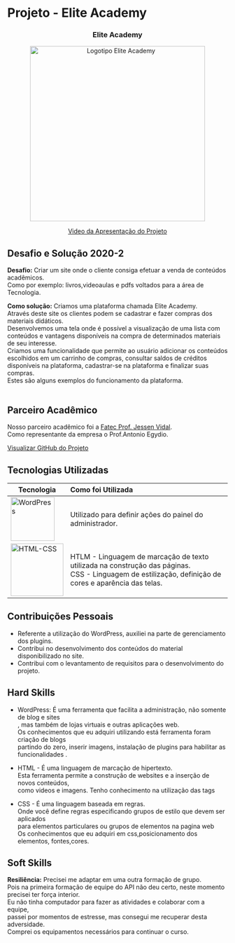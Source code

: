 # Projeto - Elite Academy

<div align=center>
 <h3>Elite Academy</h3>
  <img src="https://user-images.githubusercontent.com/111800315/192763939-29ea9044-a834-4df3-9da0-8f6eb83dadf5.gif" width=400 alt="Logotipo Elite Academy" />
 
  <a href="https://drive.google.com/file/d/171P9D6hfO-bxYBSApbL8MUAtkh-QTQEs/view?usp=sharing">Video da Apresentação do Projeto</a>
</div>

## Desafio e Solução 2020-2

<b>Desafio:</b> Criar um site onde o cliente consiga efetuar a venda de conteúdos acadêmicos.<br>
Como por exemplo: livros,videoaulas e pdfs voltados para a área de Tecnologia.

<b>Como solução:</b> Criamos uma plataforma chamada Elite Academy.<br>
Através deste site os clientes podem se cadastrar e fazer compras dos materiais didáticos.<br>
Desenvolvemos uma tela onde é possível a visualização de uma lista com conteúdos e vantagens disponíveis na compra de determinados materiais de seu interesse.<br>
Criamos uma funcionalidade que permite ao usuário adicionar os conteúdos
escolhidos em um carrinho de compras, consultar saldos de créditos disponíveis na plataforma, cadastrar-se na plataforma e finalizar suas compras.<br> 
Estes são alguns exemplos do funcionamento da plataforma.   
<br>

## Parceiro Acadêmico
Nosso parceiro acadêmico foi a <a href="https://fatecsjc-prd.azurewebsites.net/">Fatec Prof. Jessen Vidal</a>.<br>
Como representante da empresa o Prof.Antonio Egydio.

[Visualizar GitHub do Projeto](https://github.com/Ritas2022/ProjetoIntegrador01)

## Tecnologias Utilizadas

|Tecnologia|Como foi Utilizada|
|-|:-|
|<img src="https://github.com/Ritas2022/Portfolio/assets/111800315/2891daee-019b-47ea-a37b-017f8922c4d4" height="100" title="WordPress"/>|Utilizado para definir ações do painel do administrador.|
|<img src="https://github.com/Ritas2022/Portfolio/assets/111800315/f9b39075-4628-4485-a26c-8b954368b684" height="120" title="HTML-CSS"/>|HTLM - Linguagem de marcação de texto utilizada na construção das páginas. <br> CSS - Linguagem de estilização, definição de cores e aparência das telas.|

## Contribuições Pessoais

- Referente a utilização do WordPress, auxiliei na parte de gerenciamento dos plugins.<br>
- Contribui no desenvolvimento dos conteúdos do material disponibilizado no site.<br>
- Contribui com o levantamento de requisitos para o desenvolvimento do projeto.<br>

## Hard Skills
- WordPress: É uma ferramenta que facilita a administração, não somente de blog e sites<br>, mas também de lojas virtuais e outras aplicações web.<br>
Os conhecimentos que eu adquiri utilizando está ferramenta foram criação de blogs<br>
partindo do zero, inserir imagens, instalação de plugins para habilitar as funcionalidades .<br> 

- HTML - É uma linguagem de marcação de hipertexto.<br>
Esta ferramenta permite a construção de websites e a inserção de novos conteúdos,<br>
como videos e imagens.
Tenho conhecimento na utilização das tags<br>

- CSS - É uma linguagem baseada em regras.<br>
Onde você define regras especificando grupos de estilo que devem ser aplicados<br>
para elementos particulares ou grupos de elementos na pagina web<br>
Os conhecimentos que eu adquiri em css,posicionamento dos elementos, fontes,cores.

## Soft Skills

<b>Resiliência:</b> Precisei me adaptar em uma outra formação de grupo.<br>
Pois na primeira formação de equipe do API não deu certo, neste momento precisei ter força interior.<br>
Eu não tinha computador para fazer as atividades e colaborar com a equipe,<br>
passei por momentos de estresse, mas consegui me recuperar desta adversidade.<br>
Comprei os equipamentos necessários para continuar o curso. <br> 